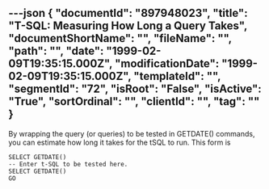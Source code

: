---json
{
  "documentId": "897948023",
  "title": "T-SQL: Measuring How Long a Query Takes",
  "documentShortName": "",
  "fileName": "",
  "path": "",
  "date": "1999-02-09T19:35:15.000Z",
  "modificationDate": "1999-02-09T19:35:15.000Z",
  "templateId": "",
  "segmentId": "72",
  "isRoot": "False",
  "isActive": "True",
  "sortOrdinal": "",
  "clientId": "",
  "tag": ""
}
---

By wrapping the query (or queries) to be tested in GETDATE() commands, you can estimate how long it takes for the tSQL to run. This form is

    SELECT GETDATE()
    -- Enter t-SQL to be tested here.
    SELECT GETDATE()
    GO
